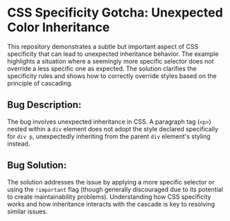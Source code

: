 # CSS Specificity Gotcha: Unexpected Color Inheritance

This repository demonstrates a subtle but important aspect of CSS specificity that can lead to unexpected inheritance behavior.  The example highlights a situation where a seemingly more specific selector does not override a less specific one as expected. The solution clarifies the specificity rules and shows how to correctly override styles based on the principle of cascading. 

## Bug Description:

The bug involves unexpected inheritance in CSS. A paragraph tag (`<p>`) nested within a `div` element does not adopt the style declared specifically for `div p`, unexpectedly inheriting from the parent `div` element's styling instead. 

## Bug Solution:

The solution addresses the issue by applying a more specific selector or using the `!important` flag (though generally discouraged due to its potential to create maintainability problems).  Understanding how CSS specificity works and how inheritance interacts with the cascade is key to resolving similar issues.